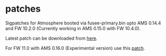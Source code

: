 # patches
Sigpatches for Atmosphere booted via fusee-primary.bin upto AMS 0.14.4 and FW 10.2.0 (Currently working in AMS 0.15.0 with FW 10.4.0).

Latest patch can be downloaded from [here](https://github.com/eXhumer/patches/releases/latest).

For FW 11.0 with AMS 0.16.0 (Experimental version) use this [patch](https://github.com/ITotalJustice/patches/releases/latest/).
